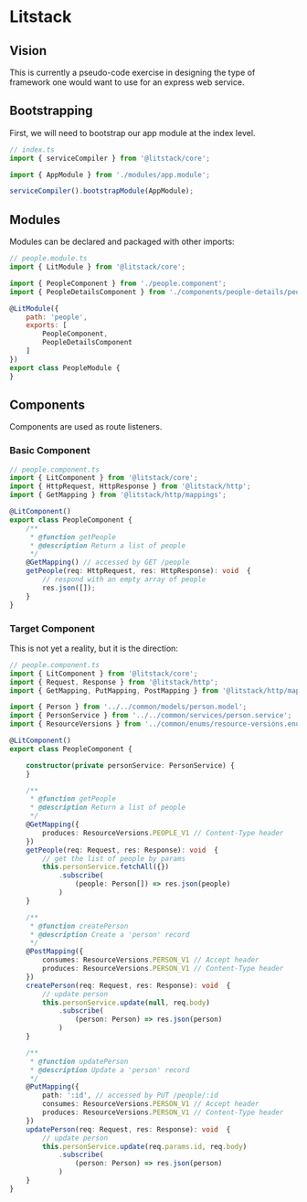 # Litstack

## Vision

This is currently a pseudo-code exercise in designing the type of framework one would want to use for an express web service.


## Bootstrapping
First, we will need to bootstrap our app module at the index level.

```javascript
// index.ts
import { serviceCompiler } from '@litstack/core';

import { AppModule } from './modules/app.module';

serviceCompiler().bootstrapModule(AppModule);
```

## Modules
Modules can be declared and packaged with other imports:

```javascript
// people.module.ts
import { LitModule } from '@litstack/core';

import { PeopleComponent } from './people.component';
import { PeopleDetailsComponent } from './components/people-details/people-details.component';

@LitModule({
    path: 'people',
    exports: [
        PeopleComponent,
        PeopleDetailsComponent
    ]
})
export class PeopleModule {
}
```

## Components
Components are used as route listeners.

### Basic Component

```typescript
// people.component.ts
import { LitComponent } from '@litstack/core';
import { HttpRequest, HttpResponse } from '@litstack/http';
import { GetMapping } from '@litstack/http/mappings';

@LitComponent()
export class PeopleComponent {
    /**
     * @function getPeople
     * @description Return a list of people
     */ 
    @GetMapping() // accessed by GET /people
    getPeople(req: HttpRequest, res: HttpResponse): void  {
        // respond with an empty array of people
        res.json([]);
    }
}
```

### Target Component

This is not yet a reality, but it is the direction:

```typescript
// people.component.ts
import { LitComponent } from '@litstack/core';
import { Request, Response } from '@litstack/http';
import { GetMapping, PutMapping, PostMapping } from '@litstack/http/mappings';

import { Person } from '../../common/models/person.model';
import { PersonService } from '../../common/services/person.service';
import { ResourceVersions } from '../common/enums/resource-versions.enum';

@LitComponent()
export class PeopleComponent {

    constructor(private personService: PersonService) {
    }

    /**
     * @function getPeople
     * @description Return a list of people
     */ 
    @GetMapping({
        produces: ResourceVersions.PEOPLE_V1 // Content-Type header
    })
    getPeople(req: Request, res: Response): void  {
        // get the list of people by params
        this.personService.fetchAll({})
            .subscribe(
                (people: Person[]) => res.json(people)
            )
    }

    /**
     * @function createPerson
     * @description Create a 'person' record
     */
    @PostMapping({
        consumes: ResourceVersions.PERSON_V1 // Accept header
        produces: ResourceVersions.PERSON_V1 // Content-Type header
    })
    createPerson(req: Request, res: Response): void  {
        // update person
        this.personService.update(null, req.body)
            .subscribe(
                (person: Person) => res.json(person)
            )
    }

    /**
     * @function updatePerson
     * @description Update a 'person' record
     */
    @PutMapping({
        path: ':id', // accessed by PUT /people/:id
        consumes: ResourceVersions.PERSON_V1 // Accept header
        produces: ResourceVersions.PERSON_V1 // Content-Type header
    })
    updatePerson(req: Request, res: Response): void  {
        // update person
        this.personService.update(req.params.id, req.body)
            .subscribe(
                (person: Person) => res.json(person)
            )
    }
}
```